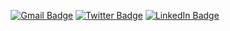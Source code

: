 <p align="center">
<a href="mailto:gul.khodizoda@gmail.com"><img src="https://img.icons8.com/nolan/45/gmail.png" alt="Gmail Badge"/></a>
<a href="https://twitter.com/khodizoda"><img src="https://img.icons8.com/nolan/45/twitter-squared.png" alt="Twitter Badge"/></a>
<a href="https://www.linkedin.com/in/khodizoda/"><img src="https://img.icons8.com/nolan/45/linkedin.png" alt="LinkedIn Badge"/></a>
</p>
